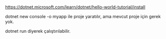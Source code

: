 https://dotnet.microsoft.com/learn/dotnet/hello-world-tutorial/install


dotnet new console -o myapp ile proje yaratılır, ama mevcut proje için gerek yok.

dotnet run diyerek çalıştırılabilir.

